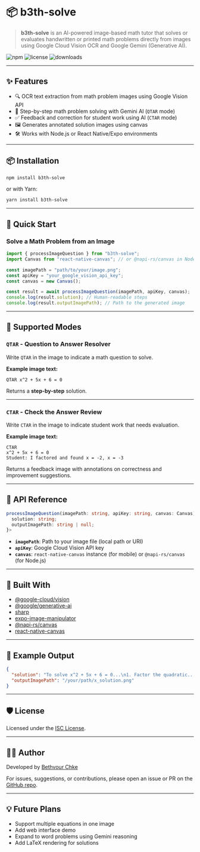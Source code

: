# 📦 b3th-solve

> **b3th-solve** is an AI-powered image-based math tutor that solves or evaluates handwritten or printed math problems directly from images using Google Cloud Vision OCR and Google Gemini (Generative AI).

![npm](https://img.shields.io/npm/v/b3th-solve)
![license](https://img.shields.io/npm/l/b3th-solve)
![downloads](https://img.shields.io/npm/dw/b3th-solve)

---

## ✨ Features

- 🔍 OCR text extraction from math problem images using Google Vision API
- 🤖 Step-by-step math problem solving with Gemini AI (`QTAR` mode)
- ✅ Feedback and correction for student work using AI (`CTAR` mode)
- 🖼️ Generates annotated solution images using canvas
- 🛠️ Works with Node.js or React Native/Expo environments

---

## 📦 Installation

```bash
npm install b3th-solve
```

or with Yarn:

```bash
yarn install b3th-solve
```

---

## 🚀 Quick Start

### Solve a Math Problem from an Image

```ts
import { processImageQuestion } from "b3th-solve";
import Canvas from "react-native-canvas"; // or @napi-rs/canvas in Node.js

const imagePath = "path/to/your/image.png";
const apiKey = "your_google_vision_api_key";
const canvas = new Canvas();

const result = await processImageQuestion(imagePath, apiKey, canvas);
console.log(result.solution); // Human-readable steps
console.log(result.outputImagePath); // Path to the generated image
```

---

## 🧠 Supported Modes

### `QTAR` - **Question to Answer Resolver**

Write `QTAR` in the image to indicate a math question to solve.

**Example image text:**

```
QTAR x^2 + 5x + 6 = 0
```

Returns a **step-by-step** solution.

---

### `CTAR` - **Check the Answer Review**

Write `CTAR` in the image to indicate student work that needs evaluation.

**Example image text:**

```
CTAR
x^2 + 5x + 6 = 0
Student: I factored and found x = -2, x = -3
```

Returns a feedback image with annotations on correctness and improvement suggestions.

---

## 🧪 API Reference

```ts
processImageQuestion(imagePath: string, apiKey: string, canvas: Canvas): Promise<{
  solution: string;
  outputImagePath: string | null;
}>
```

- **`imagePath`**: Path to your image file (local path or URI)
- **`apiKey`**: Google Cloud Vision API key
- **`canvas`**: `react-native-canvas` instance (for mobile) or `@napi-rs/canvas` (for Node.js)

---

## 🧰 Built With

- [@google-cloud/vision](https://www.npmjs.com/package/@google-cloud/vision)
- [@google/generative-ai](https://www.npmjs.com/package/@google/generative-ai)
- [sharp](https://www.npmjs.com/package/sharp)
- [expo-image-manipulator](https://docs.expo.dev/versions/latest/sdk/image-manipulator/)
- [@napi-rs/canvas](https://www.npmjs.com/package/@napi-rs/canvas)
- [react-native-canvas](https://www.npmjs.com/package/react-native-canvas)

---

## 📝 Example Output

```json
{
  "solution": "To solve x^2 + 5x + 6 = 0...\n1. Factor the quadratic...\n2. Set each factor equal to 0...\n3. Solve for x.",
  "outputImagePath": "/your/path/x_solution.png"
}
```

---

## 🛡️ License

Licensed under the [ISC License](https://opensource.org/licenses/ISC).

---

## 👨‍💻 Author

Developed by [Bethvour Chke](mailto:bethvourc@gmail.com)

For issues, suggestions, or contributions, please open an issue or PR on the [GitHub repo](https://github.com/bethvourc/b3th-solve).

---

## 💡 Future Plans

- Support multiple equations in one image
- Add web interface demo
- Expand to word problems using Gemini reasoning
- Add LaTeX rendering for solutions
